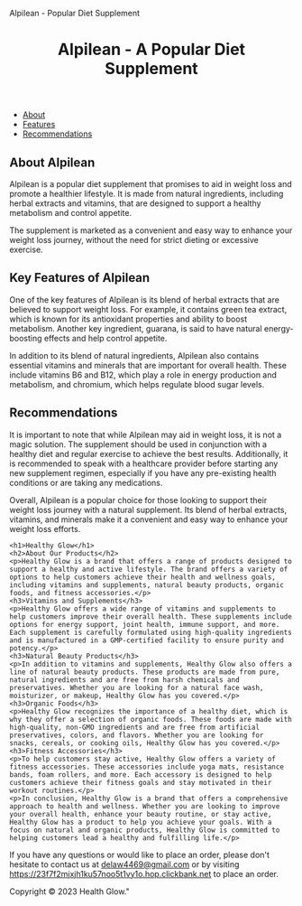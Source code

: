   Alpilean - Popular Diet Supplement
  </head>
  <body>
    <header>
      <h1>Alpilean - A Popular Diet Supplement</h1>
    </header>
    <nav>
      <ul>
        <li><a href="#about">About</a></li>
        <li><a href="#features">Features</a></li>
        <li><a href="#recommendations">Recommendations</a></li>
      </ul>
    </nav>
    <main>
      <h2 id="about">About Alpilean</h2>
      <p>Alpilean is a popular diet supplement that promises to aid in weight loss and promote a healthier lifestyle. It is made from natural ingredients, including herbal extracts and vitamins, that are designed to support a healthy metabolism and control appetite.</p>
      <p>The supplement is marketed as a convenient and easy way to enhance your weight loss journey, without the need for strict dieting or excessive exercise.</p>
      <h2 id="features">Key Features of Alpilean</h2>
      <p>One of the key features of Alpilean is its blend of herbal extracts that are believed to support weight loss. For example, it contains green tea extract, which is known for its antioxidant properties and ability to boost metabolism. Another key ingredient, guarana, is said to have natural energy-boosting effects and help control appetite.</p>
      <p>In addition to its blend of natural ingredients, Alpilean also contains essential vitamins and minerals that are important for overall health. These include vitamins B6 and B12, which play a role in energy production and metabolism, and chromium, which helps regulate blood sugar levels.</p>
      <h2 id="recommendations">Recommendations</h2>
      <p>It is important to note that while Alpilean may aid in weight loss, it is not a magic solution. The supplement should be used in conjunction with a healthy diet and regular exercise to achieve the best results. Additionally, it is recommended to speak with a healthcare provider before starting any new supplement regimen, especially if you have any pre-existing health conditions or are taking any medications.</p>
      <p>Overall, Alpilean is a popular choice for those looking to support their weight loss journey with a natural supplement. Its blend of herbal extracts, vitamins, and minerals make it a convenient and easy way to enhance your weight loss efforts.</p>
    </main>
  <!DOCTYPE html>
<html>
  <head>
    <meta charset="UTF-8">
  </head>
  <body>
    
    
    
    <h1>Healthy Glow</h1>
    <h2>About Our Products</h2>
    <p>Healthy Glow is a brand that offers a range of products designed to support a healthy and active lifestyle. The brand offers a variety of options to help customers achieve their health and wellness goals, including vitamins and supplements, natural beauty products, organic foods, and fitness accessories.</p>
    <h3>Vitamins and Supplements</h3>
    <p>Healthy Glow offers a wide range of vitamins and supplements to help customers improve their overall health. These supplements include options for energy support, joint health, immune support, and more. Each supplement is carefully formulated using high-quality ingredients and is manufactured in a GMP-certified facility to ensure purity and potency.</p>
    <h3>Natural Beauty Products</h3>
    <p>In addition to vitamins and supplements, Healthy Glow also offers a line of natural beauty products. These products are made from pure, natural ingredients and are free from harsh chemicals and preservatives. Whether you are looking for a natural face wash, moisturizer, or makeup, Healthy Glow has you covered.</p>
    <h3>Organic Foods</h3>
    <p>Healthy Glow recognizes the importance of a healthy diet, which is why they offer a selection of organic foods. These foods are made with high-quality, non-GMO ingredients and are free from artificial preservatives, colors, and flavors. Whether you are looking for snacks, cereals, or cooking oils, Healthy Glow has you covered.</p>
    <h3>Fitness Accessories</h3>
    <p>To help customers stay active, Healthy Glow offers a variety of fitness accessories. These accessories include yoga mats, resistance bands, foam rollers, and more. Each accessory is designed to help customers achieve their fitness goals and stay motivated in their workout routines.</p>
    <p>In conclusion, Healthy Glow is a brand that offers a comprehensive approach to health and wellness. Whether you are looking to improve your overall health, enhance your beauty routine, or stay active, Healthy Glow has a product to help you achieve your goals. With a focus on natural and organic products, Healthy Glow is committed to helping customers lead a healthy and fulfilling life.</p>
  </body>
</html>

  
  
  
  
  
  If you have any questions or would like to place an order, please don't hesitate to contact us at delaw4469@gmail.com or by visiting https://23f7f2mjxjh1ku57noo5t1vy1o.hop.clickbank.net to place an order.

Copyright © 2023 Health Glow."

